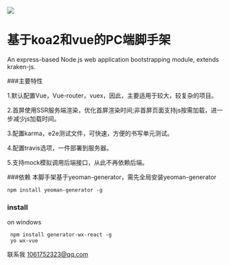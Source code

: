 
![](/assets/logo_a7f0d3c.png)

# 基于koa2和vue的PC端脚手架

An express-based Node.js web application bootstrapping module, extends kraken-js.

###主要特性

1.默认配置Vue，Vue-router，vuex，因此，主要适用于较大，较复杂的项目。

2.首屏使用SSR服务端渲染，优化首屏渲染时间;非首屏页面支持js按需加载，进一步减少js加载时间。

3.配置karma，e2e测试文件，可快速，方便的书写单元测试。

4.配置travis选项，一件部署到服务器。

5.支持mock模拟调用后端接口，从此不再依赖后端。


###依赖
本脚手架基于yeoman-generator，需先全局安装yeoman-generator

```
npm install yeoman-generator -g
```

### install

on windows

```
 npm install generator-wx-react -g 
 yo wx-vue
```

联系我 1061752323@qq.com




